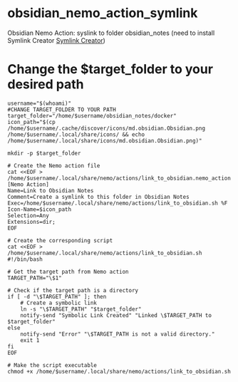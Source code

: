 # obsidian_nemo_action_symlink
Obsidian Nemo Action: syslink to folder obsidian_notes (need to install Symlink Creator
[Symlink Creator](https://github.com/pteridin/obsidian_symlink_plugin))

# Change the $target_folder to your desired path 

```
username="$(whoami)"
#CHANGE TARGET_FOLDER TO YOUR PATH
target_folder="/home/$username/obsidian_notes/docker"
icon_path="$(cp /home/$username/.cache/discover/icons/md.obsidian.Obsidian.png /home/$username/.local/share/icons/ && echo /home/$username/.local/share/icons/md.obsidian.Obsidian.png)"

mkdir -p $target_folder

# Create the Nemo action file
cat <<EOF > /home/$username/.local/share/nemo/actions/link_to_obsidian.nemo_action
[Nemo Action]
Name=Link to Obsidian Notes
Comment=Create a symlink to this folder in Obsidian Notes
Exec=/home/$username/.local/share/nemo/actions/link_to_obsidian.sh %F
Icon-Name=$icon_path
Selection=Any
Extensions=dir;
EOF

# Create the corresponding script
cat <<EOF > /home/$username/.local/share/nemo/actions/link_to_obsidian.sh
#!/bin/bash

# Get the target path from Nemo action
TARGET_PATH="\$1"

# Check if the target path is a directory
if [ -d "\$TARGET_PATH" ]; then
    # Create a symbolic link
    ln -s "\$TARGET_PATH" "$target_folder"
    notify-send "Symbolic Link Created" "Linked \$TARGET_PATH to $target_folder"
else
    notify-send "Error" "\$TARGET_PATH is not a valid directory."
    exit 1
fi
EOF

# Make the script executable
chmod +x /home/$username/.local/share/nemo/actions/link_to_obsidian.sh

```
